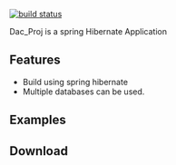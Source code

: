 [![build status](https://secure.travis-ci.org/fabien-d/alertify.js.png)](http://travis-ci.org/fabien-d/alertify.js)

Dac_Proj is a spring Hibernate Application

## Features

* Build using spring hibernate
* Multiple databases can be used.

 
## Examples



## Download



